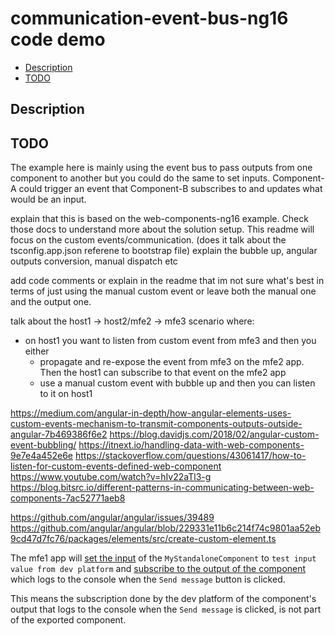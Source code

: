 # communication-event-bus-ng16 code demo

- [Description](#description)
- [TODO](#todo)

## Description

## TODO

The example here is mainly using the event bus to pass outputs from one component to another but you could do the same to set inputs. Component-A could trigger an event that Component-B subscribes to and updates what would be an input.


explain that this is based on the web-components-ng16 example. Check those docs to understand more about the solution setup. This readme will focus on the custom events/communication. (does it talk about the tsconfig.app.json referene to bootstrap file)
explain the bubble up, angular outputs conversion, manual dispatch etc

add code comments or explain in the readme that im not sure what's best in terms of just using the manual custom event or leave both the manual one and the output one.

talk about the host1 -> host2/mfe2 -> mfe3 scenario where:
- on host1 you want to listen from custom event from mfe3 and then you either
  - propagate and re-expose the event from mfe3 on the mfe2 app. Then the host1 can subscribe to that event on the mfe2 app
  - use a manual custom event with bubble up and then you can listen to it on host1


https://medium.com/angular-in-depth/how-angular-elements-uses-custom-events-mechanism-to-transmit-components-outputs-outside-angular-7b469386f6e2
https://blog.davidjs.com/2018/02/angular-custom-event-bubbling/
https://itnext.io/handling-data-with-web-components-9e7e4a452e6e
https://stackoverflow.com/questions/43061417/how-to-listen-for-custom-events-defined-web-component
https://www.youtube.com/watch?v=hIv22aTl3-g
https://blog.bitsrc.io/different-patterns-in-communicating-between-web-components-7ac52771aeb8


https://github.com/angular/angular/issues/39489
https://github.com/angular/angular/blob/229331e11b6c214f74c9801aa52eb9cd47d7fc76/packages/elements/src/create-custom-element.ts



The mfe1 app will [set the input](/code-demos/communication-custom-events-ng16/mfe1-ng16/src/app/app-routing.module.ts) of the `MyStandaloneComponent` to `test input value from dev platform` and [subscribe to the output of the component](/code-demos/communication-custom-events-ng16/mfe1-ng16/src/app/app.component.ts) which logs to the console when the `Send message` button is clicked.


This means the subscription done by the dev platform of the component's output that logs to the console when the `Send message` is clicked, is not part of the exported component.

